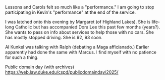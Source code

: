 Lessons and Carols felt so much like a "performance." I am going to stop participating in Kevin's "performance" at the end of the service.

I was latched onto this evening by Margaret (of Highland Lakes). She is life-long Catholic but has accompanied Dora Lee this past few months (years?). She wants to pass on info about services to help those with no cars. She has mostly stopped driving. She is 92, 93 soon.

Al Kunkel was talking with Ralph (debating a Maga afficianado.) Earlier apparently had done the same with Marcus. I find myself with no patience for such a thing.

Public domain day (with archives) https://web.law.duke.edu/cspd/publicdomainday/2025/
